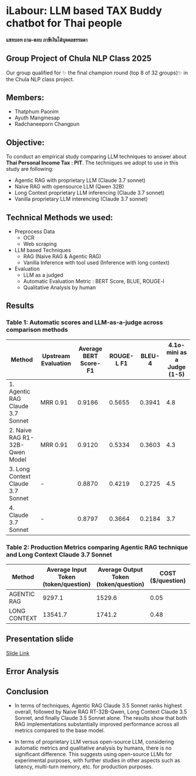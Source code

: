 
#  iLabour: LLM based TAX Buddy chatbot for Thai people

#### แชทบอท ถาม-ตอบ ภาษีเงินได้บุคคลธรรมดา

## Group Project of Chula NLP Class 2025
Our group qualified for ✨ the final champion round (top 8 of 32 groups)✨ in the Chula NLP class project.

## Members:
- Thatphum Paonim
- Ayuth Mangmesap
- Radchaneeporn Changpun

## Objective: 
To conduct an empirical study comparing LLM techniques to answer about **Thai Personal Income Tax : PIT**. 
The techniques we adopt to use in this study are following:
- Agentic RAG with proprietary LLM (Claude 3.7 sonnet)
- Naive RAG with opensource LLM (Qwen 32B)
- Long Context proprietary LLM inferencing (Claude 3.7 sonnet)
- Vanilla proprietary LLM interencing (Claude 3.7 sonnet)

## Technical Methods we used:
-  Preprocess Data
    - OCR
    - Web scraping
- LLM based Techniques
    - RAG (Naive RAG & Agentic RAG)
    - Vanilla Inference with tool used (Inference with long context)
- Evaluation
    - LLM as a judged
    - Automatic Evaluation Metric : BERT Score, BLUE, ROUGE-l
    - Qualitative Analysis by human


## Results

### Table 1: Automatic scores and LLM-as-a-judge across comparison methods

| Method | Upstream Evaluation | Average BERT Score-F1 |  ROUGE-L F1 | BLEU-4 | 4.1o-mini as a Judge (1-5) |
|--------|---------------------|----------------------------------|--------------------------------|-------------------------------|---------------------------------------------------|
| 1. Agentic RAG Claude 3.7 Sonnet | MRR 0.91 | 0.9186| 0.5655| 0.3941| 4.8| 
| 2. Naive RAG R1-32B-Qwen Model| MRR 0.91 |0.9120| 0.5334 | 0.3603| 4.3 |
| 3. Long Context Claude 3.7 Sonnet | - |0.8870 |0.4219 |0.2725 | 4.5| 
| 4. Claude 3.7 Sonnet  | - | 0.8797 |0.3664 |0.2184 | 3.7 | 

### Table 2: Production Metrics comparing Agentic RAG technique and Long Context Claude 3.7 Sonnet
| Method | Average Input Token (token/question) | Average Output Token (token/question) | COST ($/question) | Time (second/question) |
|--------|--------------------------------------|---------------------------------------|----------|------|
| AGENTIC RAG | 9297.1 | 1529.6 | 0.05 | 23.3 |
| LONG CONTEXT | 13541.7 | 1741.2 | 0.48 | 43.2 |

## Presentation slide
[Slide Link](https://docs.google.com/presentation/d/1f0aijNcMq-LiEN8I8WaDgFDmKHLDNuGvK4xCbjN8bRA/edit?usp=sharing)


## Error Analysis


## Conclusion 
- In terms of techniques, Agentic RAG Claude 3.5 Sonnet ranks highest overall, followed by Naive RAG RT-32B-Qwen, Long Context Claude 3.5 Sonnet, and finally Claude 3.5 Sonnet alone. The results show that both RAG implementations substantially improved performance across all metrics compared to the base model.

- In terms of proprietary LLM versus open-source LLM, considering automatic metrics and qualitative analysis by humans, there is no significant difference. This suggests using open-source LLMs for experimental purposes, with further studies in other aspects such as latency, multi-turn memory, etc. for production purposes.

